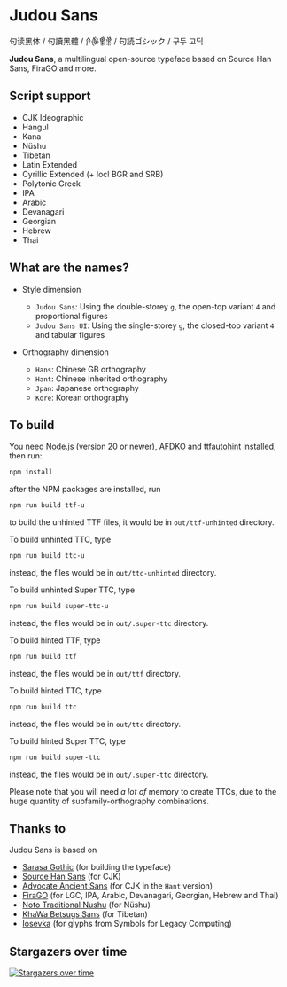 # Judou Sans
句读黑体 / 句讀黑體 / 𛆘𛋧𛋚𛋒 / 句読ゴシック / 구두 고딕

**Judou Sans**, a multilingual open-source typeface based on Source Han Sans, FiraGO and more.

## Script support

- CJK Ideographic
- Hangul
- Kana
- Nüshu
- Tibetan
- Latin Extended
- Cyrillic Extended (+ locl BGR and SRB)
- Polytonic Greek
- IPA
- Arabic
- Devanagari
- Georgian
- Hebrew
- Thai

## What are the names?

- Style dimension
  - `Judou Sans`: Using the double-storey `g`, the open-top variant `4` and proportional figures
  - `Judou Sans UI`: Using the single-storey `g`, the closed-top variant `4` and tabular figures

- Orthography dimension
  - `Hans`: Chinese GB orthography
  - `Hant`: Chinese Inherited orthography
  - `Jpan`: Japanese orthography
  - `Kore`: Korean orthography

## To build

You need [Node.js](https://nodejs.org/) (version 20 or newer), [AFDKO](http://www.adobe.com/devnet/opentype/afdko.html) and [ttfautohint](https://www.freetype.org/ttfautohint) installed, then run:

```bash
npm install
```

after the NPM packages are installed, run

```bash
npm run build ttf-u
```

to build the unhinted TTF files, it would be in `out/ttf-unhinted` directory.

To build unhinted TTC, type

```bash
npm run build ttc-u
```

instead, the files would be in `out/ttc-unhinted` directory.

To build unhinted Super TTC, type

```bash
npm run build super-ttc-u
```

instead, the files would be in `out/.super-ttc` directory.

To build hinted TTF, type

```bash
npm run build ttf
```

instead, the files would be in `out/ttf` directory.

To build hinted TTC, type

```bash
npm run build ttc
```

instead, the files would be in `out/ttc` directory.

To build hinted Super TTC, type

```bash
npm run build super-ttc
```

instead, the files would be in `out/.super-ttc` directory.

Please note that you will need *a lot of* memory to create TTCs, due to the huge quantity of subfamily-orthography combinations.

## Thanks to

Judou Sans is based on

- [Sarasa Gothic](https://github.com/be5invis/Sarasa-Gothic) (for building the typeface)
- [Source Han Sans](https://github.com/adobe-fonts/source-han-sans) (for CJK)
- [Advocate Ancient Sans](https://github.com/GuiWonder/SourceHanToClassic) (for CJK in the `Hant` version)
- [FiraGO](https://github.com/bBoxType/FiraGO) (for LGC, IPA, Arabic, Devanagari, Georgian, Hebrew and Thai)
- [Noto Traditional Nushu](https://github.com/notofonts/nushu) (for Nüshu)
- [KhaWa Betsugs Sans](https://github.com/Keedizhang/UmeSansBeta) (for Tibetan)
- [Iosevka](https://github.com/be5invis/Iosevka) (for glyphs from Symbols for Legacy Computing)

                        
## Stargazers over time
[![Stargazers over time](https://starchart.cc/JudouEco/JudouSans.svg?background=%231a5796&axis=%23ffffff&line=%23b5e5fb)](https://starchart.cc/JudouEco/JudouSans)